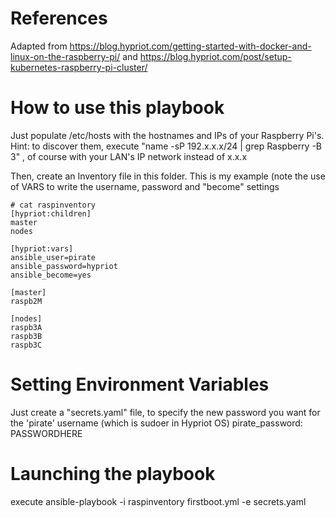 # References
Adapted from https://blog.hypriot.com/getting-started-with-docker-and-linux-on-the-raspberry-pi/
and https://blog.hypriot.com/post/setup-kubernetes-raspberry-pi-cluster/

# How to use this playbook
Just populate /etc/hosts with the hostnames and IPs of your Raspberry Pi's.
Hint: to discover them, execute "name -sP 192.x.x.x/24 | grep Raspberry -B 3" , of course with your LAN's IP network instead of x.x.x

Then, create an Inventory file in this folder. This is my example (note the use of VARS to write the username, password and "become" settings
```
# cat raspinventory 
[hypriot:children]
master
nodes

[hypriot:vars]
ansible_user=pirate
ansible_password=hypriot
ansible_become=yes

[master]
raspb2M

[nodes]
raspb3A
raspb3B
raspb3C
```

# Setting Environment Variables

Just create a "secrets.yaml" file, to specify the new password you want for the 'pirate' username (which is sudoer in Hypriot OS)
pirate_password: PASSWORDHERE

# Launching the playbook
execute
ansible-playbook -i raspinventory firstboot.yml -e secrets.yaml 


